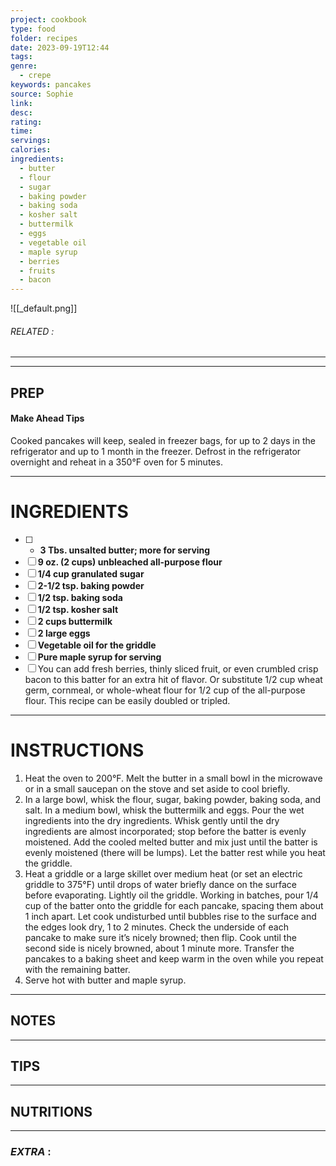```yaml
---
project: cookbook
type: food
folder: recipes
date: 2023-09-19T12:44
tags: 
genre:
  - crepe
keywords: pancakes
source: Sophie
link: 
desc: 
rating: 
time: 
servings: 
calories: 
ingredients:
  - butter
  - flour
  - sugar
  - baking powder
  - baking soda
  - kosher salt
  - buttermilk
  - eggs
  - vegetable oil
  - maple syrup
  - berries
  - fruits
  - bacon
---
```


![[_default.png]]
###### *RELATED* : 
---


---
## PREP

#### Make Ahead Tips

Cooked pancakes will keep, sealed in freezer bags, for up to 2 days in the refrigerator and up to 1 month in the freezer. Defrost in the refrigerator overnight and reheat in a 350°F oven for 5 minutes.

---
# INGREDIENTS

- [ ] - **3 Tbs. unsalted butter; more for serving**
- [ ] **9 oz. (2 cups) unbleached all-purpose flour**
- [ ] **1/4 cup granulated sugar**
- [ ] **2-1/2 tsp. baking powder**
- [ ] **1/2 tsp. baking soda**
- [ ] **1/2 tsp. kosher salt**
- [ ] **2 cups buttermilk**
- [ ] **2 large eggs**
- [ ] **Vegetable oil for the griddle**
- [ ] **Pure maple syrup for serving**
- [ ] You can add fresh berries, thinly sliced fruit, or even crumbled crisp bacon to this batter for an extra hit of flavor. Or substitute 1/2 cup wheat germ, cornmeal, or whole-wheat flour for 1/2 cup of the all-purpose flour. This recipe can be easily doubled or tripled.

---
# INSTRUCTIONS

1. Heat the oven to 200°F. Melt the butter in a small bowl in the microwave or in a small saucepan on the stove and set aside to cool briefly.
2. In a large bowl, whisk the flour, sugar, baking powder, baking soda, and salt. In a medium bowl, whisk the buttermilk and eggs. Pour the wet ingredients into the dry ingredients. Whisk gently until the dry ingredients are almost incorporated; stop before the batter is evenly moistened. Add the cooled melted butter and mix just until the batter is evenly moistened (there will be lumps). Let the batter rest while you heat the griddle.
3. Heat a griddle or a large skillet over medium heat (or set an electric griddle to 375°F) until drops of water briefly dance on the surface before evaporating. Lightly oil the griddle. Working in batches, pour 1/4 cup of the batter onto the griddle for each pancake, spacing them about 1 inch apart. Let cook undisturbed until bubbles rise to the surface and the edges look dry, 1 to 2 minutes. Check the underside of each pancake to make sure it’s nicely browned; then flip. Cook until the second side is nicely browned, about 1 minute more. Transfer the pancakes to a baking sheet and keep warm in the oven while you repeat with the remaining batter.
4. Serve hot with butter and maple syrup.

---
## NOTES



---
## TIPS



---
## NUTRITIONS



---
### *EXTRA* :



